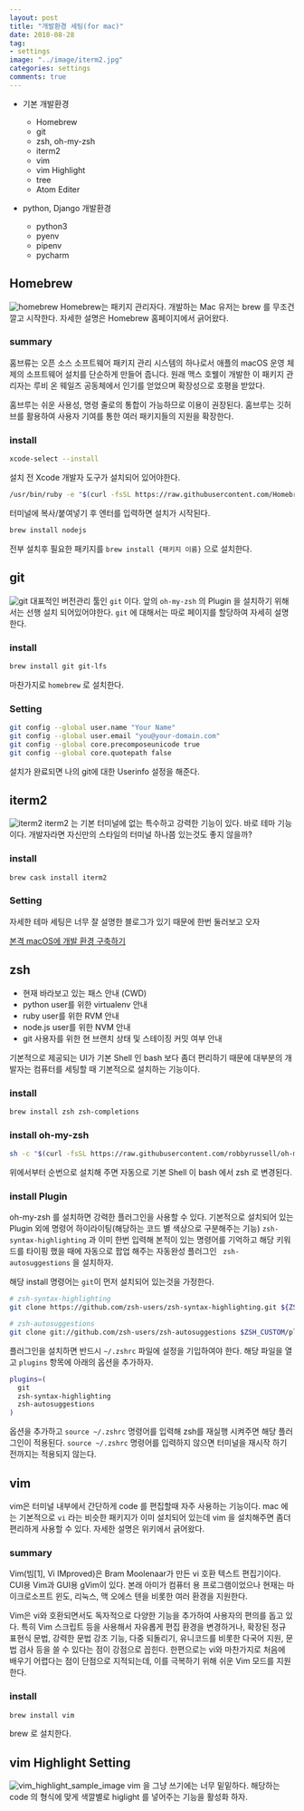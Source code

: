 ```yaml
---
layout: post
title: "개발환경 세팅(for mac)"
date: 2018-08-28
tag:
- settings
image: "../image/iterm2.jpg"
categories: settings
comments: true
---
```

- 기본 개발환경
	- Homebrew
	- git
	- zsh, oh-my-zsh
	- iterm2
	- vim
	- vim Highlight
	- tree
	- Atom Editer

- python, Django 개발환경
	- python3
	- pyenv
	- pipenv
	- pycharm

## Homebrew
![homebrew](../image/homebrew.png)
Homebrew는 패키지 관리자다. 개발하는 Mac 유저는 brew 를 무조건 깔고 시작한다. 자세한 설명은 Homebrew 홈페이지에서 긁어왔다.

### summary
홈브류는 오픈 소스 소프트웨어 패키지 관리 시스템의 하나로서 애플의 macOS 운영 체제의 소프트웨어 설치를 단순하게 만들어 줍니다. 원래 맥스 호웰이 개발한 이 패키지 관리자는 루비 온 웨일즈 공동체에서 인기를 얻었으며 확장성으로 호평을 받았다.

홈브루는 쉬운 사용성, 명령 줄로의 통합이 가능하므로 이용이 권장된다. 홈브루는 깃허브를 활용하여 사용자 기여를 통한 여러 패키지들의 지원을 확장한다.

### install

```zsh
xcode-select --install
```
설치 전 Xcode 개발자 도구가 설치되어 있어야한다.

```zsh
/usr/bin/ruby -e "$(curl -fsSL https://raw.githubusercontent.com/Homebrew/install/master/install)"
```
터미널에 복사/붙여넣기 후 엔터를 입력하면 설치가 시작된다.

```zsh
brew install nodejs
```
전부 설치후 필요한 패키지를 `brew install {패키지 이름}` 으로 설치한다.

## git
![git](../image/git.jpg)
대표적인 버전관리 툴인 `git` 이다. 앞의 `oh-my-zsh` 의 Plugin 을 설치하기 위해서는 선행 설치 되어있어야한다. `git` 에 대해서는 따로 페이지를 할당하여 자세히 설명한다.

### install
```zsh
brew install git git-lfs
```
마찬가지로 `homebrew` 로 설치한다.

### Setting
```zsh
git config --global user.name "Your Name"
git config --global user.email "you@your-domain.com"
git config --global core.precomposeunicode true
git config --global core.quotepath false
```
설치가 완료되면 나의 git에 대한 Userinfo 설정을 해준다.

## iterm2
![iterm2](../image/iterm2.jpg)
iterm2 는 기본 터미널에 없는 특수하고 강력한 기능이 있다. 바로 테마 기능이다. 개발자라면 자신만의 스타일의 터미널 하나쯤 있는것도 좋지 않을까?

### install
```zsh
brew cask install iterm2
```

### Setting
자세한 테마 세팅은 너무 잘 설명한 블로그가 있기 때문에 한번 둘러보고 오자

[본격 macOS에 개발 환경 구축하기](https://subicura.com/2017/11/22/mac-os-development-environment-setup.html)

## zsh
- 현재 바라보고 있는 패스 안내 (CWD)
- python user를 위한 virtualenv 안내
- ruby user를 위한 RVM 안내
- node.js user를 위한 NVM 안내
- git 사용자를 위한 현 브랜치 상태 및 스테이징 커밋 여부 안내

기본적으로 제공되는 UI가 기본 Shell 인 bash 보다 좀더 편리하기 때문에 대부분의 개발자는 컴퓨터를 세팅할 때 기본적으로 설치하는 기능이다.

### install
```zsh
brew install zsh zsh-completions
```

### install oh-my-zsh
```zsh
sh -c "$(curl -fsSL https://raw.githubusercontent.com/robbyrussell/oh-my-zsh/master/tools/install.sh)"
```
위에서부터 순번으로 설치해 주면 자동으로 기본 Shell 이 bash 에서 zsh 로 변경된다.

### install Plugin
oh-my-zsh 를 설치하면 강력한 플러그인을 사용할 수 있다. 기본적으로 설치되어 있는 Plugin 외에 명령어 하이라이팅(해당하는 코드 별 색상으로 구분해주는 기능) `zsh-syntax-highlighting` 과 이미 한번 입력해 본적이 있는 명령어를 기억하고 해당 키워드를 타이핑 했을 때에 자동으로 팝업 해주는 자동완성 플러그인 ` zsh-autosuggestions` 을 설치하자.

해당 install 명령어는 `git`이 먼저 설치되어 있는것을 가정한다.

```zsh
# zsh-syntax-highlighting
git clone https://github.com/zsh-users/zsh-syntax-highlighting.git ${ZSH_CUSTOM:-~/.oh-my-zsh/custom}/plugins/zsh-syntax-highlighting

# zsh-autosuggestions
git clone git://github.com/zsh-users/zsh-autosuggestions $ZSH_CUSTOM/plugins/zsh-autosuggestions
```

플러그인을 설치하면 반드시 `~/.zshrc` 파일에 설정을 기입하여야 한다. 해당 파일을 열고 `plugins` 항목에 아래의 옵션을 추가하자.

```zsh
plugins=(
  git
  zsh-syntax-highlighting
  zsh-autosuggestions
)
```
옵션을 추가하고 `source ~/.zshrc` 명령어를 입력해 zsh를 재실행 시켜주면 해당 플러그인이 적용된다. `source ~/.zshrc` 명령어를 입력하지 않으면 터미널을 재시작 하기 전까지는 적용되지 않는다.
## vim
vim은 터미널 내부에서 간단하게 code 를 편집할때 자주 사용하는 기능이다. mac 에는 기본적으로 `vi` 라는 비슷한 패키지가 이미 설치되어 있는데 vim 을 설치해주면 좀더 편리하게 사용할 수 있다. 자세한 설명은 위키에서 긁어왔다.

### summary
Vim(빔[1], Vi IMproved)은 Bram Moolenaar가 만든 vi 호환 텍스트 편집기이다. CUI용 Vim과 GUI용 gVim이 있다. 본래 아미가 컴퓨터 용 프로그램이었으나 현재는 마이크로소프트 윈도, 리눅스, 맥 오에스 텐을 비롯한 여러 환경을 지원한다.

Vim은 vi와 호환되면서도 독자적으로 다양한 기능을 추가하여 사용자의 편의를 돕고 있다. 특히 Vim 스크립트 등을 사용해서 자유롭게 편집 환경을 변경하거나, 확장된 정규 표현식 문법, 강력한 문법 강조 기능, 다중 되돌리기, 유니코드를 비롯한 다국어 지원, 문법 검사 등을 쓸 수 있다는 점이 강점으로 꼽힌다. 한편으로는 vi와 마찬가지로 처음에 배우기 어렵다는 점이 단점으로 지적되는데, 이를 극복하기 위해 쉬운 Vim 모드를 지원한다.

### install
```zsh
brew install vim
```
brew 로 설치한다.

## vim Highlight Setting
![vim_highlight_sample_image](../image/vim_highlight.png)
vim 을 그냥 쓰기에는 너무 밑밑하다. 해당하는 code 의 형식에 맞게 색깔별로 higlight 를 넣어주는 기능을 활성화 하자.
